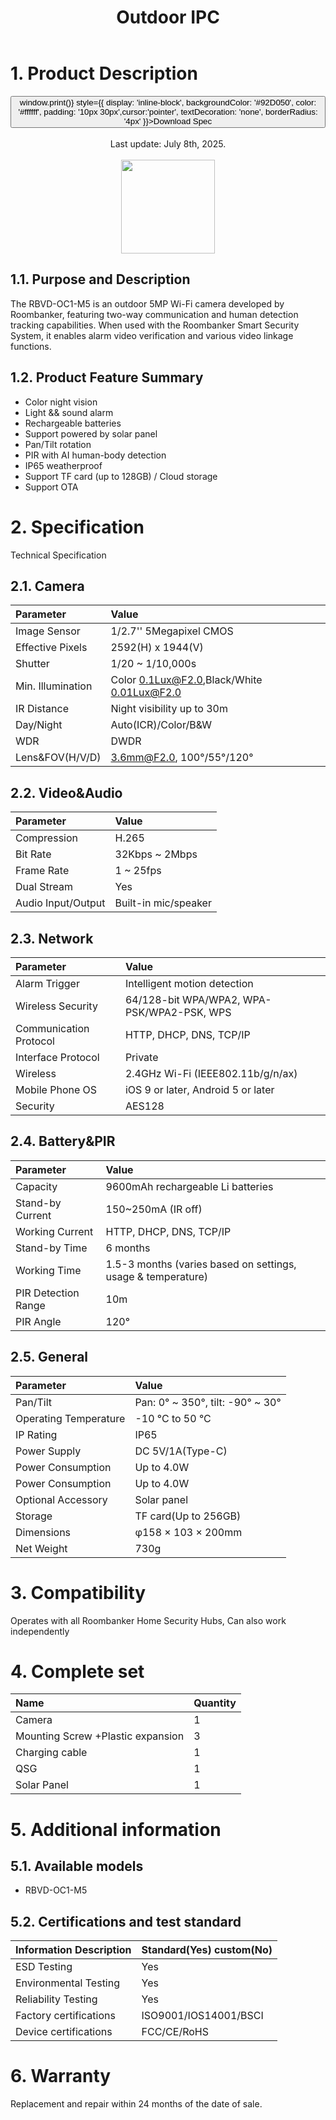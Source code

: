 ﻿---
description: Roombanker Outdoor IPC.
title: Outdoor IPC
tags:
- Outdoor IPC spec
---



# 1. Product Description

<div style={{textAlign: 'center'}}>
<button onClick={() => window.print()} style={{ display: 'inline-block', backgroundColor: '#92D050', color: '#ffffff', padding: '10px 30px',cursor:'pointer', textDecoration: 'none', borderRadius: '4px' }}>Download Spec</button>
</div>
<br />

<center>
    Last update: July 8th, 2025.
</center>

<br />

<div align="center">
  <img src="https://dusunprj.oss-us-west-1.aliyuncs.com/RBGW/pic/outdoor-ipc/spec/outdoor-spec-1.png" width="150" />
</div>

## 1.1. Purpose and Description
The RBVD-OC1-M5 is an outdoor 5MP Wi-Fi camera developed by Roombanker, featuring two-way communication and human detection tracking capabilities. When used with the Roombanker Smart Security System, it enables alarm video verification and various video linkage functions.

## 1.2. Product Feature Summary

- Color night vision
- Light && sound alarm
- Rechargeable batteries
- Support powered by solar panel
- Pan/Tilt rotation
- PIR with AI human-body detection
- IP65 weatherproof
- Support TF card (up to 128GB) / Cloud storage
- Support OTA

# 2. Specification
Technical Specification

## 2.1. Camera
| Parameter                      | Value                                        |
| :----------------------------- | :--------------------------------------------|
| Image Sensor                   | 1/2.7'' 5Megapixel CMOS                      |
| Effective Pixels               | 2592(H)  x  1944(V)                          |
| Shutter                        | 1/20 ~ 1/10,000s                             | 
| Min. Illumination              | Color 0.1Lux@F2.0,Black/White 0.01Lux@F2.0   |
| IR Distance                    | Night visibility up to 30m                   |
| Day/Night                      | Auto(ICR)/Color/B&W                          |
| WDR                            | DWDR                                         |
| Lens&FOV(H/V/D)                | 3.6mm@F2.0, 100°/55°/120°                    |

## 2.2. Video&Audio
| Parameter                      | Value                                        |
| :----------------------------- | :--------------------------------------------|
| Compression                    | H.265                                        |
| Bit Rate                       | 32Kbps ~ 2Mbps                               |
| Frame Rate                     | 1 ~ 25fps                                    | 
| Dual Stream                    | Yes                                          |
| Audio Input/Output             | Built-in mic/speaker                         |

## 2.3. Network
| Parameter                      | Value                                        |
| :----------------------------- | :--------------------------------------------|
| Alarm Trigger                  | Intelligent motion detection                 |
| Wireless Security              | 64/128-bit WPA/WPA2, WPA-PSK/WPA2-PSK, WPS   |
| Communication Protocol         | HTTP, DHCP, DNS, TCP/IP                      | 
| Interface Protocol             | Private                                      |
| Wireless	                     | 2.4GHz Wi-Fi (IEEE802.11b/g/n/ax)            |
| Mobile Phone OS                | iOS 9 or later, Android 5 or later           |
| Security                       | AES128                                       |

## 2.4. Battery&PIR
| Parameter                      | Value                                                        |
| :----------------------------- | :------------------------------------------------------------|
| Capacity                       | 9600mAh rechargeable Li batteries                            |
| Stand-by Current               | 150~250mA (IR off)                                           |
| Working Current                | HTTP, DHCP, DNS, TCP/IP                                      | 
| Stand-by Time                  | 6 months                                                     |
| Working Time	                 | 1.5-3 months (varies based on settings, usage & temperature) |
| PIR Detection Range            | 10m                                                          |
| PIR Angle                      | 120°                                                         |

## 2.5. General
| Parameter                      | Value                                        |
| :----------------------------- | :--------------------------------------------|
| Pan/Tilt                       | Pan: 0° ~ 350°, tilt: -90° ~ 30°             |
| Operating Temperature          | -10 °C to 50 °C                              |
| IP Rating                      | IP65                                         |
| Power Supply                   | DC 5V/1A(Type-C)                             | 
| Power Consumption              | Up to 4.0W                                   |
| Power Consumption              | Up to 4.0W                                   |
| Optional Accessory             | Solar panel                                  |
| Storage	                     | TF card(Up to 256GB)                         |
| Dimensions	                 | φ158 × 103 × 200mm                           |
| Net Weight	                 | 730g                                         |


# 3. Compatibility
Operates with all Roombanker Home Security Hubs, Can also work independently

# 4. Complete set
| Name                                 | Quantity |
| :----------------------------------- | :--------|
| Camera                               | 1        |
| Mounting Screw +Plastic expansion    | 3        |
| Charging cable                       | 1        |
| QSG                                  | 1        |
| Solar Panel                          | 1        |


# 5. Additional information
## 5.1. Available models
- RBVD-OC1-M5

## 5.2. Certifications and test standard

| Information Description        | Standard(Yes) custom(No)    |
| :----------------------------- | :---------------------------|
| ESD Testing                    | Yes                         |
| Environmental Testing          | Yes                         |
| Reliability Testing            | Yes                         | 
| Factory certifications         | ISO9001/IOS14001/BSCI       |
| Device certifications          | FCC/CE/RoHS                 |

# 6. Warranty
Replacement and repair within 24 months of the date of sale. 
